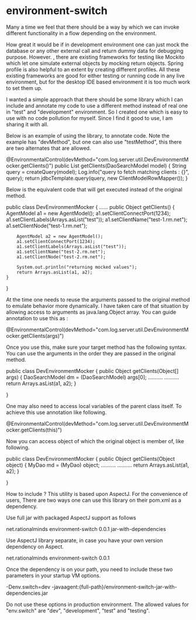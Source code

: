 # environment-switch


Many a time we feel that there should be a way by which we can invoke different functionality in a flow depending on the environment.

How great it would be if in development environment one can just mock the database or any other external call and return dummy data for debugging purpose. However. , there are existing frameworks for testing like Mockito which let one simulate external objects by mocking return objects. Spring profile is also helpful to an extent by creating different profiles. All these existing frameworks are good for either testing or running code in any live environment, but for the desktop IDE based environment it is too much work to set them up.

I wanted a simple approach that there should be some library which I can include and annotate my code to use a different method instead of real one in "test" and "development" environment. So I created one which is easy to use with no code pollution for myself. Since I find it good to use, I am sharing it with all.


Below is an example of using the library, to annotate code. Note the example has "devMethod", but one can also use "testMethod", this there are two alternates that are allowed.

@EnvironmentalControl(devMethod="com.log.server.util.DevEnvironmentMocker.getClients()")
public List<AgentModel> getClients(DaoSearchModel model) {
    String query = createQuery(model);
    Log.info("query to fetch matching clients : {}", query);
    return jdbcTemplate.query(query, new ClientModelRowMapper());
}


Below is the equivalent code that will get executed instead of the original method.

public class DevEnvironmentMocker {
......
public Object getClients() {
        AgentModel a1 = new AgentModel();
        a1.setClientConnectPort(1234);
        a1.setClientLabels(Arrays.asList("test"));
        a1.setClientName("test-1.rm.net");
        a1.setClientNode("test-1.rm.net");
        
        AgentModel a2 = new AgentModel();
        a1.setClientConnectPort(1234);
        a1.setClientLabels(Arrays.asList("test"));
        a1.setClientName("test-2.rm.net");
        a1.setClientNode("test-2.rm.net");
        
        System.out.println("returning mocked values");
        return Arrays.asList(a1, a2);
    }
}


At the time one needs to reuse the arguments passed to the original method to emulate behavior more dynamically. I have taken care of that situation by allowing access to arguments as java.lang.Object array. You can guide annotation to use this as :

@EnvironmentalControl(devMethod="com.log.server.util.DevEnvironmentMocker.getClients(args)")


Once you use this, make sure your target method has the following syntax. You can use the arguments in the order they are passed in the original method.

public class DevEnvironmentMocker {
public Object getClients(Object[] args) {
    DaoSearchModel dm = (DaoSearchModel) args[0];
    ..........
    ..........
    return Arrays.asList(a1, a2);
}

}


One may also need to access local variables of the parent class itself. To achieve this use annotation like following.

@EnvironmentalControl(devMethod="com.log.server.util.DevEnvironmentMocker.getClients(this)")


Now you can access object of which the original object is member of, like following.

public class DevEnvironmentMocker {
public Object getClients(Object object) {
    MyDao md = (MyDao) object;
    ..........
    ..........
    return Arrays.asList(a1, a2);
}

}


How to include ?
This utility is based upon AspectJ. For the convenience of users, There are two ways one can use this library on their pom.xml  as a dependency.

Use full jar with packaged AspectJ support as follows

<dependency>
  <groupId>net.rationalminds</groupId>
  <artifactId>environment-switch</artifactId>
  <version>0.0.1</version>
  <classifier>jar-with-dependencies</classifier>
</dependency>


Use AspectJ library separate, in case you have your own version dependency on Aspect.

<dependency>
  <groupId>net.rationalminds</groupId>
  <artifactId>environment-switch</artifactId>
  <version>0.0.1</version>
</dependency>


Once the dependency is on your path, you need to include these two parameters in your startup VM options.

-Denv.switch=dev -javaagent:{full-path}/environment-switch-jar-with-dependencies.jar


Do not use these options in production environment. The allowed values for "env.switch" are "dev", "development", "test" and "testing".
